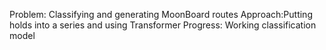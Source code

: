 Problem:​ Classifying and generating MoonBoard routes​ Approach:​ Putting holds into a series and using Transformer Progress​: Working classification model
